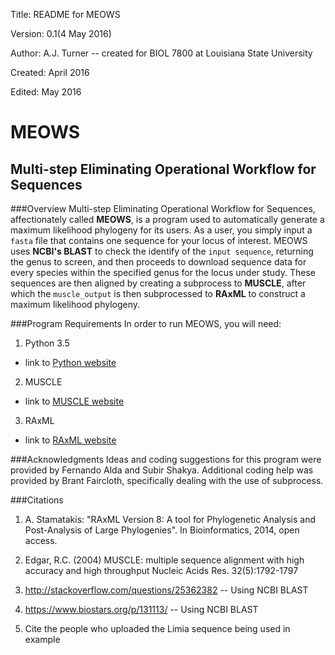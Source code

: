 Title: README for MEOWS

Version: 0.1(4 May 2016)

Author: A.J. Turner -- created for BIOL 7800 at Louisiana State University

Created: April 2016

Edited: May 2016

MEOWS
=====

Multi-step Eliminating Operational Workflow for Sequences
---------------------------------------------------------

###Overview
Multi-step Eliminating Operational Workflow for Sequences, affectionately
called **MEOWS**, is a program used to automatically generate a maximum
likelihood phylogeny for its users. As a user, you simply input a `fasta`
file that contains one sequence for your locus of interest. MEOWS uses **NCBI's
BLAST** to check the identify of the `input sequence`, returning the genus to
screen, and then proceeds to download sequence data for every species within
the specified genus for the locus under study. These sequences are then aligned
by creating a subprocess to **MUSCLE**, after which the `muscle_output` is then
subprocessed to **RAxML** to construct a maximum likelihood phylogeny.

###Program Requirements
In order to run MEOWS, you will need:

1. Python 3.5
  * link to [Python website](https://www.python.org/downloads/release/python-350/)
2. MUSCLE
  * link to [MUSCLE website](http://www.drive5.com/muscle/)
3. RAxML
  * link to [RAxML website](http://sco.h-its.org/exelixis/web/software/raxml/)

###Acknowledgments
Ideas and coding suggestions for this program were provided by Fernando
Alda and Subir Shakya. Additional coding help was provided by Brant Faircloth,
specifically dealing with the use of subprocess.

###Citations
1. A. Stamatakis: "RAxML Version 8: A tool for Phylogenetic Analysis and
Post-Analysis of Large Phylogenies". In Bioinformatics, 2014, open access.

2. Edgar, R.C. (2004) MUSCLE: multiple sequence alignment with high accuracy and high throughput
Nucleic Acids Res. 32(5):1792-1797

3. http://stackoverflow.com/questions/25362382 -- Using NCBI BLAST

4. https://www.biostars.org/p/131113/ -- Using NCBI BLAST

5. Cite the people who uploaded the Limia sequence being used in example
